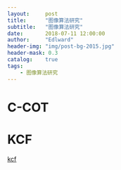 ```yaml
---
layout:     post
title:      "图像算法研究"
subtitle:   "图像算法研究"
date:       2018-07-11 12:00:00
author:     "Edlward"
header-img: "img/post-bg-2015.jpg"
header-mask: 0.3
catalog:    true
tags:
    - 图像算法研究
---
```



# C-COT

# KCF
[kcf](http://www.p-chao.com/2017-01-19/%E5%9B%BE%E5%83%8F%E8%B7%9F%E8%B8%AA%EF%BC%88%E5%9B%9B%EF%BC%89kcf%E7%AE%97%E6%B3%95/)  
